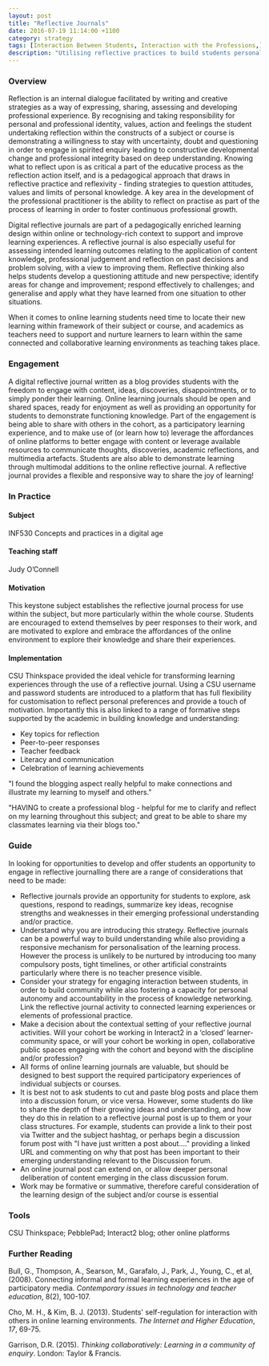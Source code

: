 ```yaml
---
layout: post
title: "Reflective Journals"
date: 2016-07-19 11:14:00 +1100
category: strategy
tags: [Interaction Between Students, Interaction with the Professions,] 
description: "Utilising reflective practices to build students personal and professional identity"
---
```


### Overview

Reflection is an internal dialogue facilitated by writing and creative strategies as a way of expressing, sharing, assessing and developing professional experience. By recognising and taking responsibility for personal and professional identity, values, action and feelings the student undertaking reflection within the constructs of a subject or course is demonstrating a willingness to stay with uncertainty, doubt and questioning in order to engage in spirited enquiry leading to constructive developmental change and professional integrity based on deep understanding. Knowing what to reflect upon is as critical a part of the educative process as the reflection action itself, and is a pedagogical approach that draws in reflective practice and reflexivity - finding strategies to question attitudes, values and limits of personal knowledge. A key area in the development of the professional practitioner is the ability to reflect on practise as part of the process of learning in order to foster continuous professional growth. 

Digital reflective journals are part of a pedagogically enriched learning design within online or technology-rich context to support and improve learning experiences. A reflective journal is also especially useful for assessing intended learning outcomes  relating to the application of content knowledge, professional judgement and reflection on past decisions and problem solving, with a view to improving them. Reflective thinking also helps students develop a questioning attitude and new perspective; identify areas for change and improvement; respond effectively to challenges; and generalise and apply what they have learned from one situation to other situations. 

When it comes to online learning students need time to locate their new learning within framework of their subject or course, and academics as teachers need to support and nurture learners to learn within the same connected and collaborative learning environments as teaching takes place. 

### Engagement

A digital reflective journal written as a blog provides students with the freedom to engage with content, ideas, discoveries, disappointments, or  to simply ponder their learning. Online learning journals should be open and shared spaces, ready for enjoyment as well as providing an opportunity for students to demonstrate functioning knowledge.  Part of the engagement is being able to share with others in the cohort, as a participatory learning experience, and to make use of  (or learn how to) leverage the affordances of online platforms to better engage with  content or  leverage available resources to communicate thoughts, discoveries, academic reflections, and multimedia artefacts. Students are also able to demonstrate learning through multimodal additions to the online reflective journal.  A reflective journal provides a flexible and responsive way to share the joy of learning!

### In Practice

#### Subject  

INF530 Concepts and practices in a digital age

#### Teaching staff 

Judy O’Connell

#### Motivation

This keystone subject establishes the reflective journal process for use within the subject, but more particularly within the whole course. Students are encouraged to extend themselves by peer responses to their work, and are motivated to explore and embrace the affordances of the online environment to explore their knowledge and share their experiences. 

#### Implementation

CSU Thinkspace provided the ideal vehicle for transforming learning experiences through the use of a reflective journal. Using a CSU username and password students are introduced to a platform that has full flexibility for customisation to reflect personal preferences and provide a touch of motivation. Importantly this is also linked to a range of  formative steps supported by the academic in building knowledge and understanding:

- Key topics for reflection
- Peer-to-peer responses
- Teacher feedback
- Literacy and communication
- Celebration of learning achievements

"I found the blogging aspect really helpful to make connections and illustrate my learning to myself and others."

"HAVING to create a professional blog - helpful for me to clarify and reflect on my learning throughout this subject; and great to be able to share my classmates learning via their blogs too."

### Guide

In looking for opportunities to develop and offer students an opportunity to engage in reflective journalling there are a range of considerations that need to be made:

- Reflective journals provide an opportunity for students to explore, ask questions, respond to readings, summarize key ideas, recognise strengths and weaknesses in their emerging professional understanding and/or practice. 
- Understand why you are introducing this strategy. Reflective journals can be a powerful way to build understanding while also providing a responsive mechanism for personalisation of the learning process. However the process is unlikely to be nurtured by introducing too many compulsory posts, tight timelines, or other artificial constraints particularly where there is no teacher presence visible.
- Consider your strategy for  engaging interaction between students, in order to build community while also fostering a capacity for personal autonomy and accountability in the process of knowledge networking. Link the reflective journal activity to connected learning experiences or elements of professional practice.
- Make a decision about the contextual setting of your reflective journal activities.  Will your cohort be working in Interact2 in a ‘closed’ learner-community space, or will your cohort be working in open, collaborative public spaces engaging with the cohort and beyond with the discipline and/or profession? 
- All forms of online learning journals are valuable, but should be designed to best support the required participatory experiences of individual subjects or courses. 
- It is best not to ask students to cut and paste blog posts and place them into a discussion forum, or vice versa. However, some students do like to share the depth of their growing ideas and understanding,  and how they do this in relation to a reflective journal post is up to them or your class structures. For example, students can provide a link to their post via Twitter and the subject hashtag, or perhaps begin a discussion forum post with "I have just written a post about…." providing a linked URL and commenting on why that post has been important to their emerging understanding relevant to the Discussion forum.
- An online journal post can extend on, or allow deeper personal deliberation of content emerging in the class discussion forum. 
- Work may be formative or summative, therefore careful consideration of the learning design of the subject and/or course is essential

### Tools

CSU Thinkspace; PebblePad; Interact2 blog; other online platforms

### Further Reading

<div class="apa-ref" markdown="1">

Bull, G., Thompson, A., Searson, M., Garafalo, J., Park, J., Young, C., et al, (2008). Connecting informal and formal learning experiences in the age of participatory media. *Contemporary issues in technology and teacher education*, 8(2), 100-107.

Cho, M. H., & Kim, B. J. (2013). Students' self-regulation for interaction with others in online learning environments. *The Internet and Higher Education*, *17*, 69-75.

Garrison, D.R. (2015). *Thinking collaboratively: Learning in a community of enquiry*. London: Taylor & Francis.

</div>